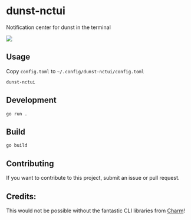 # dunst-nctui

Notification center for dunst in the terminal

![](https://i.imgur.com/iAMi2EH.jpg)

## Usage

Copy `config.toml` to `~/.config/dunst-nctui/config.toml`

```
dunst-nctui
```

## Development

```
go run .
```

## Build

```
go build
```

## Contributing

If you want to contribute to this project, submit an issue or pull request.

## Credits:

This would not be possible without the fantastic CLI libraries from [Charm](https://charm.sh/)!

